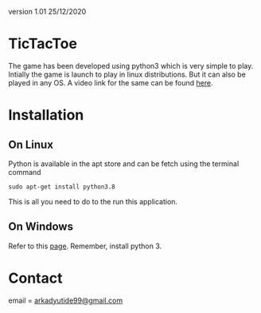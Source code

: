version 1.01 25/12/2020

# TicTacToe
The game has been developed using python3 which is very simple to play. Intially the game is launch to play in linux distributions. But it can also be played in any OS. A video link for the same can be found [here](https://www.youtube.com/watch?v=CBMJ5mu0o5Q&feature=youtu.be). 
# Installation
## On Linux
Python is available in the apt store and can be fetch using the terminal command

```sudo apt-get install python3.8```

This is all you need to do to the run this application.

## On Windows 
Refer to this [page](https://www.howtogeek.com/197947/how-to-install-python-on-windows/). Remember, install python 3.

# Contact
email = arkadyutide99@gmail.com